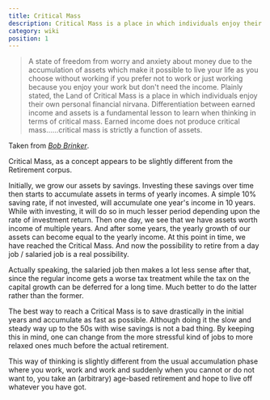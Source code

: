 ```yaml
---
title: Critical Mass
description: Critical Mass is a place in which individuals enjoy their own personal financial nirvana. Differentiation between earned income and assets is a fundamental lesson to learn when thinking in terms of critical mass. Earned income does not produce critical mass. Critical mass is strictly a function of assets.
category: wiki
position: 1
---
```


> A state of freedom from worry and anxiety about money due to the accumulation of assets which make it possible to live your life as you choose without working if you prefer not to work or just working because you enjoy your work but don't need the income. Plainly stated, the Land of Critical Mass is a place in which individuals enjoy their own personal financial nirvana. Differentiation between earned income and assets is a fundamental lesson to learn when thinking in terms of critical mass. Earned income does not produce critical mass......critical mass is strictly a function of assets.

Taken from _[Bob Brinker](http://www.bobbrinker.com/terms.asp)_.

Critical Mass, as a concept appears to be slightly different from the Retirement corpus.

Initially, we grow our assets by savings. Investing these savings over time then starts to accumulate assets in terms of yearly incomes. A simple 10% saving rate, if not invested, will accumulate one year's income in 10 years. While with investing, it will do so in much lesser period depending upon the rate of investment return. Then one day, we see that we have assets worth income of multiple years. And after some years, the yearly growth of our assets can become equal to the yearly income. At this point in time, we have reached the Critical Mass. And now the possibility to retire from a day job / salaried job is a real possibility.

Actually speaking, the salaried job then makes a lot less sense after that, since the regular income gets a worse tax treatment while the tax on the capital growth can be deferred for a long time. Much better to do the latter rather than the former.

The best way to reach a Critical Mass is to save drastically in the initial years and accumulate as fast as possible. Although doing it the slow and steady way up to the 50s with wise savings is not a bad thing. By keeping this in mind, one can change from the more stressful kind of jobs to more relaxed ones much before the actual retirement.

This way of thinking is slightly different from the usual accumulation phase where you work, work and work and suddenly when you cannot or do not want to, you take an (arbitrary) age-based retirement and hope to live off whatever you have got.
